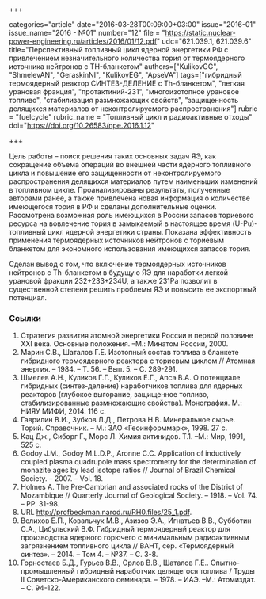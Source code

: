 +++

categories="article"
date="2016-03-28T00:09:00+03:00"
issue="2016-01"
issue_name="2016 - №01"
number="12"
file = "https://static.nuclear-power-engineering.ru/articles/2016/01/12.pdf"
udc="621.039.1, 621.039.6"
title="Перспективный топливный цикл ядерной энергетики РФ с привлечением незначительного количества тория от термоядерного источника нейтронов с TH-бланкетом"
authors=["KulikovGG", "ShmelevAN", "GeraskinNI", "KulikovEG", "ApseVA"]
tags=["гибридный термоядерный реактор СИНТЕЗ-ДЕЛЕНИЕ с Th-бланкетом", "легкая урановая фракция", "протактиний-231", "многоизотопное урановое топливо", "стабилизация размножающих свойств", "защищенность делящихся материалов от неконтролируемого распространения"]
rubric = "fuelcycle"
rubric_name = "Топливный цикл и радиоактивные отходы"
doi="https://doi.org/10.26583/npe.2016.1.12"

+++

Цель работы – поиск решения таких основных задач ЯЭ, как сокращение объема операций во внешней части ядерного топливного цикла и повышение его защищенности от неконтролируемого распространения делящихся материалов путем наименьших изменений в топливном цикле. Проанализированы результаты, полученные авторами ранее, а также привлечена новая информация о количестве имеющегося тория в РФ и сделаны дополнительные оценки. Рассмотрена возможная роль имеющихся в России запасов ториевого ресурса на вовлечение тория в замыкаемый в настоящее время (U-Pu)-топливный цикл ядерной энергетики страны. Показана эффективность применения термоядерных источников нейтронов с ториевым бланкетом для экономного использования имеющихся запасов тория.

Сделан вывод о том, что включение термоядерных источников нейтронов с Th-бланкетом в будущую ЯЭ для наработки легкой урановой фракции 232+233+234U, а также 231Pa позволит в существенной степени решить проблемы ЯЭ и повысить ее экспортный потенциал.

### Ссылки

1. Стратегия развития атомной энергетики России в первой половине XXI века. Основные положения. –М.: Минатом России, 2000.
2. Марин С.В., Шаталов Г.Е. Изотопный состав топлива в бланкете гибридного термоядерного реактора с ториевым циклом // Атомная энергия. – 1984. – Т. 56. – Вып. 5. – С. 289-291.
3. Шмелев А.Н., Куликов Г.Г., Куликов Е.Г., Апсэ В.А. О потенциале гибридных (синтез-деление) наработчиков топлива для ядерных реакторов (глубокое выгорание, защищенное топливо, стабилизированные размножающие свойства). Монография. М.: НИЯУ МИФИ, 2014. 116 c.
4. Гаврилин В.И., Зубков Л.Д., Петрова Н.В. Минеральное сырье. Торий. Справочник. – М.: ЗАО «Геоинформмарк», 1998. 27 с.
5. Кац Дж., Сиборг Г., Морс Л. Химия актинидов. Т.1. –М.: Мир, 1991, 525 с.
6. Godoy J.M., Godoy M.L.D.P., Aronne C.C. Application of inductively coupled plasma quadrupole mass spectrometry for the determination of monazite ages by lead isotope ratios // Journal of Brazil Chemical Society. – 2007. – Vol. 18.
7. Holmes A. The Pre-Cambrian and associated rocks of the District of Mozambique // Quarterly Journal of Geological Society. – 1918. – Vol. 74. – PP. 31-98.
8. URL http://profbeckman.narod.ru/RH0.files/25_1.pdf.
9. Велихов Е.П., Ковальчук М.В., Азизов Э.А., Игнатьев В.В., Субботин С.А., Цибульский В.Ф. Гибридный термоядерный реактор для производства ядерного горючего с минимальным радиоактивным загрязнением топливного цикла // ВАНТ, сер. «Термоядерный синтез». – 2014. – Том 4. – №37. – С. 3-8.
10. Горностаев Б.Д., Гурьев В.В., Орлов В.В., Шаталов Г.Е.. Опытно-промышленный гибридный наработчик делящегося топлива / Труды II Советско-Американского семинара. – 1978. – ИАЭ. –М.: Атомиздат. – C. 94-122.